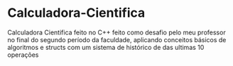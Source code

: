 # Calculadora-Cientifica
Calculadora Cientifica feito no C++ feito como desafio pelo meu professor no final do segundo período da faculdade, aplicando conceitos básicos de algoritmos e structs com um sistema de histórico de das ultimas 10 operações